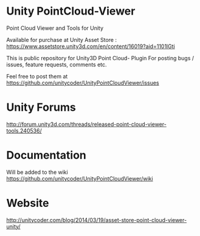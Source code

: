 # Unity PointCloud-Viewer
Point Cloud Viewer and Tools for Unity

Available for purchase at Unity Asset Store : https://www.assetstore.unity3d.com/en/content/16019?aid=1101lGti

This is public repository for Unity3D Point Cloud- Plugin
For posting bugs / issues, feature requests, comments etc.

Feel free to post them at https://github.com/unitycoder/UnityPointCloudViewer/issues

# Unity Forums

http://forum.unity3d.com/threads/released-point-cloud-viewer-tools.240536/

# Documentation

Will be added to the wiki https://github.com/unitycoder/UnityPointCloudViewer/wiki

# Website

http://unitycoder.com/blog/2014/03/19/asset-store-point-cloud-viewer-unity/
